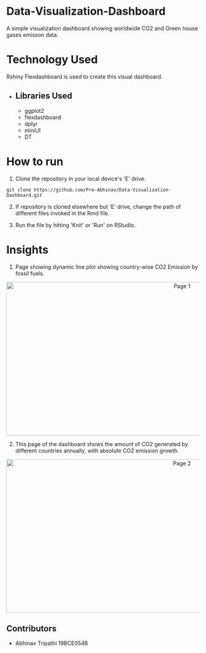 # Data-Visualization-Dashboard
A simple visualization dashboard showing worldwide CO2 and Green house gases emisson data. 

# Technology Used
Rshiny Flexdashboard is used to create this visual dashboard.
* ## Libraries Used
    * ggplot2
    * flexdashboard
    * dplyr
    * miniUI
    * DT

# How to run

1. Clone the repository in your local device's 'E' drive.
```
git clone https://github.com/Pro-Abhinav/Data-Visualization-Dashboard.git
```
2. If repository is cloned elsewhere but 'E' drive, change the path of different files invoked in the Rmd file.

3. Run the file by hitting 'Knit' or 'Run' on RStudio.

# Insights

1. Page showing dynamic line plot showing country-wise CO2 Emission by fossil fuels.
<p align="center"> 
<img src="https://github.com/Pro-Abhinav/Data-Visualization-Dashboard/blob/master/public/images/img1.PNG" data-canonical-src="https://github.com/Pro-Abhinav/Data-Visualization-Dashboard/blob/master/public/images/img1.PNG" width="900" height="400"" alt="Page 1" />
</p>

2. This page of the dashboard shows the amount of CO2 generated by different countries annually, with absolute CO2 emission growth.
<p align="center"> 
<img src="https://github.com/Pro-Abhinav/Data-Visualization-Dashboard/blob/master/public/images/img2.PNG" data-canonical-src="https://github.com/Pro-Abhinav/Data-Visualization-Dashboard/blob/master/public/images/img2.PNG" width="900" height="400"" alt="Page 2" />
</p>

## Contributors
* Abhinav Tripathi 19BCE0548



